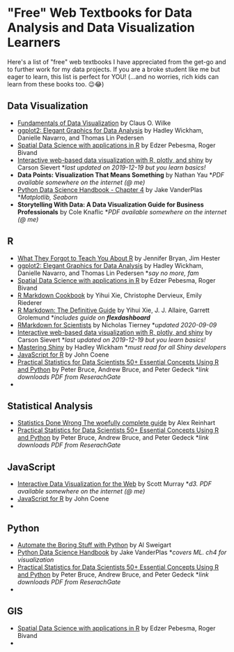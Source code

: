 # "Free" Web Textbooks for Data Analysis and Data Visualization Learners

Here's a list of "free" web textbooks I have appreciated from the get-go and to further work for my data projects.  If you are a broke student like me but eager to learn, this list is perfect for YOU! (...and no worries, rich kids can learn from these books too. 😉😂)

## Data Visualization
- [Fundamentals of Data Visualization](https://clauswilke.com/dataviz/) by Claus O. Wilke
- [ggplot2: Elegant Graphics for Data Analysis](https://ggplot2-book.org/mastery.html) by Hadley Wickham, Danielle Navarro, and Thomas Lin Pedersen 
- [Spatial Data Science with applications in R](https://keen-swartz-3146c4.netlify.app/) by Edzer Pebesma, Roger Bivand
- [Interactive web-based data visualization with R, plotly, and shiny](https://plotly-r.com/) by Carson Sievert *_last updated on 2019-12-19 but you learn basics!_
- **Data Points: Visualization That Means Something** by Nathan Yau *_PDF available somewhere on the internet (@ me)_
- [Python Data Science Handbook - Chapter 4](https://jakevdp.github.io/PythonDataScienceHandbook/04.00-introduction-to-matplotlib.html) by Jake VanderPlas *_Matplotlib, Seaborn_
- **Storytelling With Data: A Data Visualization Guide for Business Professionals** by Cole Knaflic *_PDF available somewhere on the internet (@ me)_



## R
- [What They Forgot to Teach You About R](https://rstats.wtf/index.html) by Jennifer Bryan, Jim Hester
- [ggplot2: Elegant Graphics for Data Analysis](https://ggplot2-book.org/mastery.html) by Hadley Wickham, Danielle Navarro, and Thomas Lin Pedersen *_say no more, fam_
- [Spatial Data Science with applications in R](https://keen-swartz-3146c4.netlify.app/) by Edzer Pebesma, Roger Bivand
- [R Markdown Cookbook](https://bookdown.org/yihui/rmarkdown-cookbook/) by Yihui Xie, Christophe Dervieux, Emily Riederer
- [R Markdown: The Definitive Guide](https://bookdown.org/yihui/rmarkdown/) by Yihui Xie, J. J. Allaire, Garrett Grolemund *_includes guide on **flexdashboard**_
- [RMarkdown for Scientists](https://rmd4sci.njtierney.com/) by Nicholas Tierney *_updated 2020-09-09_
- [Interactive web-based data visualization with R, plotly, and shiny](https://plotly-r.com/) by Carson Sievert *_last updated on 2019-12-19 but you learn basics!_
- [Mastering Shiny](https://mastering-shiny.org/index.html) by Hadley Wickham *_must read for all Shiny developers_
- [JavaScript for R](https://book.javascript-for-r.com/) by John Coene 
- [Practical Statistics for Data Scientists 50+ Essential Concepts Using R and Python](https://www.researchgate.net/profile/Janine-Zitianellis/post/Can_anyone_please_suggest_a_books_on_machine_learning_using_R_Programming/attachment/613a5b83647f3906fc975a71/AS%3A1066204907204608%401631214467436/download/Practical+Statistics+for+Data+Scientists+50%2B+Essential+Concepts+Using+R+and+Python+by+Peter+Bruce%2C+Andrew+Bruce%2C+Peter+Gedeck.pdf) by Peter Bruce, Andrew Bruce, and Peter Gedeck *_link downloads PDF from ReserachGate_
- 


## Statistical Analysis
- [Statistics Done Wrong The woefully complete guide](https://www.statisticsdonewrong.com/index.html) by Alex Reinhart
- [Practical Statistics for Data Scientists 50+ Essential Concepts Using R and Python](https://www.researchgate.net/profile/Janine-Zitianellis/post/Can_anyone_please_suggest_a_books_on_machine_learning_using_R_Programming/attachment/613a5b83647f3906fc975a71/AS%3A1066204907204608%401631214467436/download/Practical+Statistics+for+Data+Scientists+50%2B+Essential+Concepts+Using+R+and+Python+by+Peter+Bruce%2C+Andrew+Bruce%2C+Peter+Gedeck.pdf) by Peter Bruce, Andrew Bruce, and Peter Gedeck *_link downloads PDF from ReserachGate_

## JavaScript
- [Interactive Data Visualization for the Web](https://alignedleft.com/work/d3-book-2e) by Scott Murray *_d3. PDF available somewhere on the internet (@ me)_ 
- [JavaScript for R](https://book.javascript-for-r.com/) by John Coene 
- 



## Python
- [Automate the Boring Stuff with Python](https://automatetheboringstuff.com/) by Al Sweigart
- [Python Data Science Handbook](https://jakevdp.github.io/PythonDataScienceHandbook/index.html) by Jake VanderPlas *_covers ML. ch4 for visualization_
- [Practical Statistics for Data Scientists 50+ Essential Concepts Using R and Python](https://www.researchgate.net/profile/Janine-Zitianellis/post/Can_anyone_please_suggest_a_books_on_machine_learning_using_R_Programming/attachment/613a5b83647f3906fc975a71/AS%3A1066204907204608%401631214467436/download/Practical+Statistics+for+Data+Scientists+50%2B+Essential+Concepts+Using+R+and+Python+by+Peter+Bruce%2C+Andrew+Bruce%2C+Peter+Gedeck.pdf) by Peter Bruce, Andrew Bruce, and Peter Gedeck *_link downloads PDF from ReserachGate_
- 

## GIS
- [Spatial Data Science with applications in R](https://keen-swartz-3146c4.netlify.app/) by Edzer Pebesma, Roger Bivand
- 



